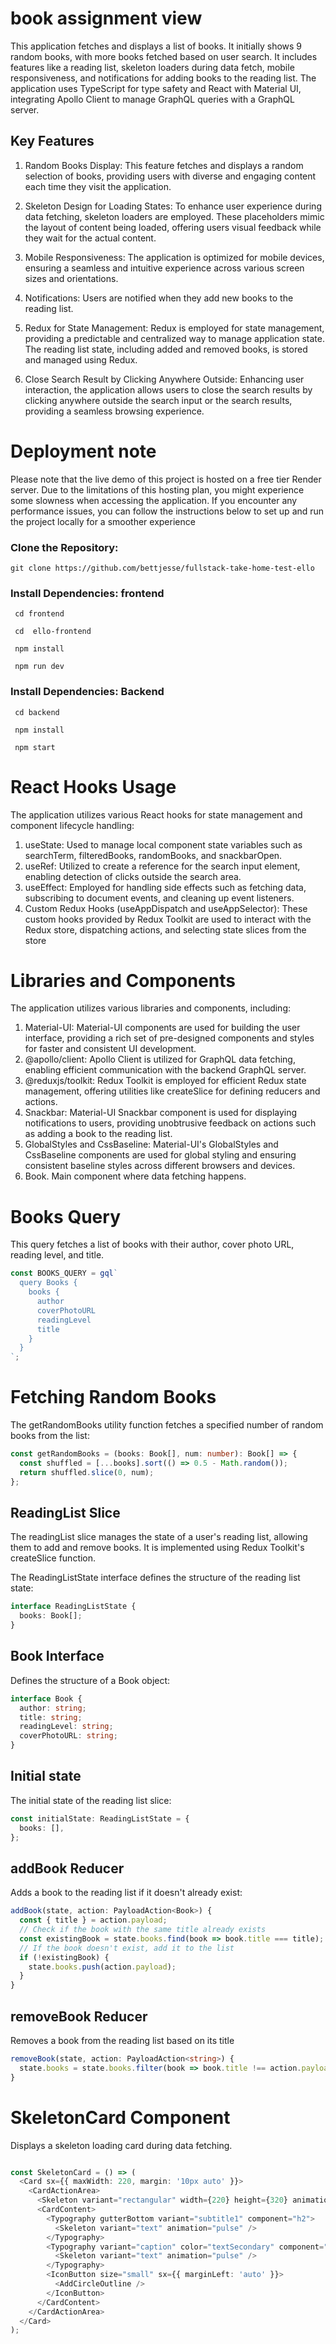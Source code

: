 # book assignment view

This application fetches and displays a list of books. It initially shows 9 random books, with more books fetched based on user search. It includes features like a reading list, skeleton loaders during data fetch, mobile responsiveness, and notifications for adding books to the reading list. The application uses TypeScript for type safety and React with Material UI, integrating Apollo Client to manage GraphQL queries with a GraphQL server.





## Key Features

1. Random Books Display: This feature fetches and displays a random selection of books, providing users with diverse and engaging content each time they visit the application.

2. Skeleton Design for Loading States: To enhance user experience during data fetching, skeleton loaders are employed. These placeholders mimic the layout of content being loaded, offering users visual feedback while they wait for the actual content.

3. Mobile Responsiveness: The application is optimized for mobile devices, ensuring a seamless and intuitive experience across various screen sizes and orientations.

4. Notifications: Users are notified when  they add new books to the reading list.


5. Redux for State Management: Redux is employed for state management, providing a predictable and centralized way to manage application state. The reading list state, including added and removed books, is stored and managed using Redux.

6. Close Search Result by Clicking Anywhere Outside: Enhancing user interaction, the application allows users to close the search results by clicking anywhere outside the search input or the search results, providing a seamless browsing experience.
   
# Deployment note
Please note that the live demo of this project is hosted on a free tier Render server. Due to the limitations of this hosting plan, you might experience some slowness when accessing the application. If you encounter any performance issues, you can follow the instructions below to set up and run the project locally for a smoother experience


### Clone the Repository:
```shell
git clone https://github.com/bettjesse/fullstack-take-home-test-ello
 ```

### Install Dependencies: frontend
```shell
 cd frontend
```
```shell
 cd  ello-frontend
```
```shell
 npm install
```
```shell
 npm run dev 
```

### Install Dependencies: Backend
```shell
 cd backend
```

```shell
 npm install
```
```shell
 npm start
```

# React Hooks Usage

The application utilizes various React hooks for state management and component lifecycle handling:

1. useState: Used to manage local component state variables such as searchTerm, filteredBooks, randomBooks, and snackbarOpen.
2. useRef: Utilized to create a reference for the search input element, enabling detection of clicks outside the search area.
3. useEffect: Employed for handling side effects such as fetching data, subscribing to document events, and cleaning up event listeners.
4. Custom Redux Hooks (useAppDispatch and useAppSelector): These custom hooks provided by Redux Toolkit are used to interact with the Redux store, dispatching actions, and selecting state slices from the store

 # Libraries and Components
The application utilizes various libraries and components, including:

1. Material-UI: Material-UI components are used for building the user interface, providing a rich set of pre-designed components and styles for faster and consistent UI development.
2. @apollo/client: Apollo Client is utilized for GraphQL data fetching, enabling efficient communication with the backend GraphQL server.
3. @reduxjs/toolkit: Redux Toolkit is employed for efficient Redux state management, offering utilities like createSlice for defining reducers and actions.
4. Snackbar: Material-UI Snackbar component is used for displaying notifications to users, providing unobtrusive feedback on actions such as adding a book to the reading list.
6. GlobalStyles and CssBaseline: Material-UI's GlobalStyles and CssBaseline components are used for global styling and ensuring consistent baseline styles across different browsers  and devices.
7. Book. Main component where data fetching happens.
  

# Books Query
This query fetches a list of books with their author, cover photo URL, reading level, and title.

```typescript
const BOOKS_QUERY = gql`
  query Books {
    books {
      author
      coverPhotoURL
      readingLevel
      title
    }
  }
`;

```

# Fetching Random Books
The getRandomBooks utility function fetches a specified number of random books from the list:

```typescript
const getRandomBooks = (books: Book[], num: number): Book[] => {
  const shuffled = [...books].sort(() => 0.5 - Math.random());
  return shuffled.slice(0, num);
};

```

## ReadingList Slice
The readingList slice manages the state of a user's reading list, allowing them to add and remove books. It is implemented using Redux Toolkit's createSlice function.

The ReadingListState interface defines the structure of the reading list state:
```typescript
interface ReadingListState {
  books: Book[];
}
```

## Book Interface
Defines the structure of a Book object:
```typescript
interface Book {
  author: string;
  title: string;
  readingLevel: string;
  coverPhotoURL: string;
}
```

## Initial state
The initial state of the reading list slice:
```typescript
const initialState: ReadingListState = {
  books: [],
};


```

## addBook Reducer

Adds a book to the reading list if it doesn't already exist:
```typescript
addBook(state, action: PayloadAction<Book>) {
  const { title } = action.payload;
  // Check if the book with the same title already exists
  const existingBook = state.books.find(book => book.title === title);
  // If the book doesn't exist, add it to the list
  if (!existingBook) {
    state.books.push(action.payload);
  }
}


```

## removeBook Reducer

Removes a book from the reading list based on its title

```typescript
removeBook(state, action: PayloadAction<string>) {
  state.books = state.books.filter(book => book.title !== action.payload);
}
```

# SkeletonCard Component
Displays a skeleton loading card during data fetching.

```typescript

const SkeletonCard = () => (
  <Card sx={{ maxWidth: 220, margin: '10px auto' }}>
    <CardActionArea>
      <Skeleton variant="rectangular" width={220} height={320} animation="pulse" />
      <CardContent>
        <Typography gutterBottom variant="subtitle1" component="h2">
          <Skeleton variant="text" animation="pulse" />
        </Typography>
        <Typography variant="caption" color="textSecondary" component="p">
          <Skeleton variant="text" animation="pulse" />
        </Typography>
        <IconButton size="small" sx={{ marginLeft: 'auto' }}>
          <AddCircleOutline />
        </IconButton>
      </CardContent>
    </CardActionArea>
  </Card>
);

```





